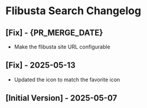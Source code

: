 # Flibusta Search Changelog

## [Fix] - {PR_MERGE_DATE}

- Make the flibusta site URL configurable

## [Fix] - 2025-05-13

- Updated the icon to match the favorite icon

## [Initial Version] - 2025-05-07
